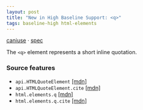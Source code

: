 ```yaml
---
layout: post
title: "New in High Baseline Support: <q>"
tags: baseline-high html-elements
---
```


[caniuse](https://caniuse.com/?search=q) · [spec](https://html.spec.whatwg.org/multipage/text-level-semantics.html#the-q-element)

The `<q>` element represents a short inline quotation.

### Source features

- ``api.HTMLQuoteElement`` [[mdn]](https://https://developer.mozilla.org/en-US/search?q=api.HTMLQuoteElement)
- ``api.HTMLQuoteElement.cite`` [[mdn]](https://https://developer.mozilla.org/en-US/search?q=api.HTMLQuoteElement.cite)
- ``html.elements.q`` [[mdn]](https://https://developer.mozilla.org/en-US/search?q=html.elements.q)
- ``html.elements.q.cite`` [[mdn]](https://https://developer.mozilla.org/en-US/search?q=html.elements.q.cite)
